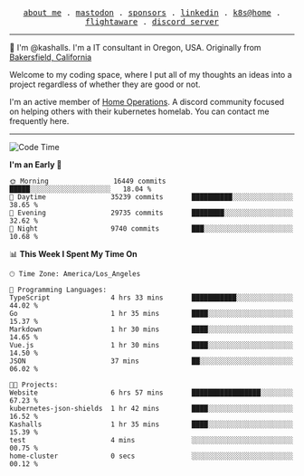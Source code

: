 <p align="center">
  <samp>
    <a href="https://jordanjones.org/">about me</a> .
    <a rel="me" href="https://mastodon.social/@kashall">mastodon</a> .
    <a href="https://github.com/sponsors/kashalls">sponsors</a> .
    <a href="https://linkedin.com/in/jordpjones">linkedin</a> .
    <a href="https://github.com/kashalls/home-cluster">k8s@home</a> .
    <a href="https://flightaware.com/adsb/stats/user/kashalls">flightaware</a> .
    <a href="https://discord.gg/V2WrCfqba9">discord server</a>
  </samp>
</p>

----------------------------------------------------------------

:wave: I'm @kashalls. I'm a IT consultant in Oregon, USA. Originally from [Bakersfield, California](https://maps.app.goo.gl/QQMtywTWghpXB6Tu6)

Welcome to my coding space, where I put all of my thoughts an ideas into a project regardless of whether they are good or not.

I'm an active member of [Home Operations](https://discord.gg/home-operations). A discord community focused on helping others with their kubernetes homelab. You can contact me frequently here.

----------------------------------------------------------------
<!--START_SECTION:waka-->
![Code Time](http://img.shields.io/badge/Code%20Time-1%2C778%20hrs%2026%20mins-blue)

**I'm an Early 🐤** 

```text
🌞 Morning                16449 commits       █████░░░░░░░░░░░░░░░░░░░░   18.04 % 
🌆 Daytime                35239 commits       ██████████░░░░░░░░░░░░░░░   38.65 % 
🌃 Evening                29735 commits       ████████░░░░░░░░░░░░░░░░░   32.62 % 
🌙 Night                  9740 commits        ███░░░░░░░░░░░░░░░░░░░░░░   10.68 % 
```


📊 **This Week I Spent My Time On** 

```text
🕑︎ Time Zone: America/Los_Angeles

💬 Programming Languages: 
TypeScript               4 hrs 33 mins       ███████████░░░░░░░░░░░░░░   44.02 % 
Go                       1 hr 35 mins        ████░░░░░░░░░░░░░░░░░░░░░   15.37 % 
Markdown                 1 hr 30 mins        ████░░░░░░░░░░░░░░░░░░░░░   14.65 % 
Vue.js                   1 hr 30 mins        ████░░░░░░░░░░░░░░░░░░░░░   14.50 % 
JSON                     37 mins             ██░░░░░░░░░░░░░░░░░░░░░░░   06.02 % 

🐱‍💻 Projects: 
Website                  6 hrs 57 mins       █████████████████░░░░░░░░   67.23 % 
kubernetes-json-shields  1 hr 42 mins        ████░░░░░░░░░░░░░░░░░░░░░   16.52 % 
Kashalls                 1 hr 35 mins        ████░░░░░░░░░░░░░░░░░░░░░   15.39 % 
test                     4 mins              ░░░░░░░░░░░░░░░░░░░░░░░░░   00.75 % 
home-cluster             0 secs              ░░░░░░░░░░░░░░░░░░░░░░░░░   00.12 % 
```


<!--END_SECTION:waka-->